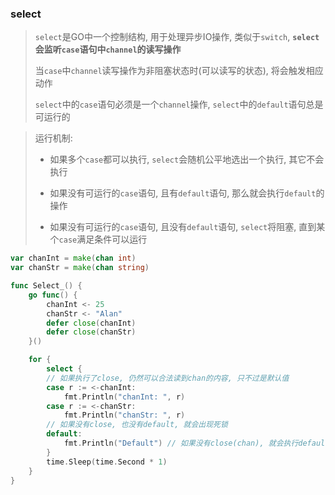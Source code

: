 ### select

> `select`是GO中一个控制结构, 用于处理异步IO操作, 类似于`switch`, **`select`会监听`case`语句中`channel`的读写操作**
> 
> 当`case`中`channel`读写操作为非阻塞状态时(可以读写的状态), 将会触发相应动作
> 
> `select`中的`case`语句必须是一个`channel`操作, `select`中的`default`语句总是可运行的

> 运行机制:
> 
> - 如果多个`case`都可以执行, `select`会随机公平地选出一个执行, 其它不会执行
> 
> - 如果没有可运行的`case`语句, 且有`default`语句, 那么就会执行`default`的操作
> 
> - 如果没有可运行的`case`语句, 且没有`default`语句, `select`将阻塞, 直到某个`case`满足条件可以运行

```GO
var chanInt = make(chan int)
var chanStr = make(chan string)

func Select_() {
	go func() {
		chanInt <- 25
		chanStr <- "Alan"
		defer close(chanInt)
		defer close(chanStr)
	}()

	for {
		select {
		// 如果执行了close, 仍然可以合法读到chan的内容, 只不过是默认值
		case r := <-chanInt:
			fmt.Println("chanInt: ", r)
		case r := <-chanStr:
			fmt.Println("chanStr: ", r)
		// 如果没有close, 也没有default, 就会出现死锁
		default:
			fmt.Println("Default") // 如果没有close(chan), 就会执行default
		}
		time.Sleep(time.Second * 1)
	}
}
```